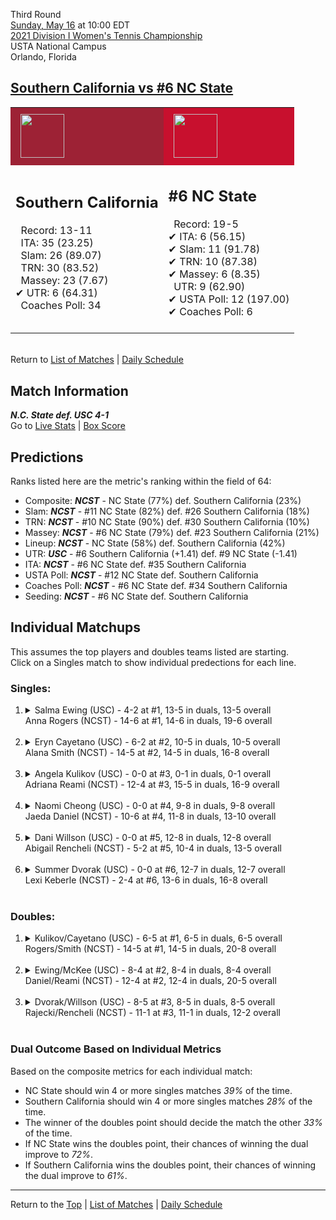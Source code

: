 Third Round[](#top)<a name="top"></a>  
[Sunday, May 16](../../schedule/05-16.md) at 10:00 EDT  
[2021 Division I Women's Tennis Championship](../index.md)  
USTA National Campus  
Orlando, Florida  
## [Southern California vs #6 NC State](https://www.ncaa.com/game/5833700)  

<table><tr style="background-color: #d9d9d9 !important"><td style="background-color: #9D2235 !important"><img src="https://www.ncaa.com/sites/default/files/images/logos/schools/s/southern-california.70.png" width="70" height="70" style="padding: 8px;" /></td><td style="background-color: #C8102E !important"><img src="https://www.ncaa.com/sites/default/files/images/logos/schools/n/north-carolina-st.70.png" width="70" height="70" style="padding: 8px;" /></td></tr><tr>
<td>  

<h2>Southern California</h2>  
&nbsp; Record: 13-11<br>  
&nbsp; ITA: 35 (23.25)<br>  
&nbsp; Slam: 26 (89.07)<br>  
&nbsp; TRN: 30 (83.52)<br>  
&nbsp; Massey: 23 (7.67)<br>  
&#10004; UTR: 6 (64.31)<br>  
&nbsp; Coaches Poll: 34<br>  
<br>  

</td>
<td>  

<h2>#6 NC State</h2>  
&nbsp; Record: 19-5<br>  
&#10004; ITA: 6 (56.15)<br>  
&#10004; Slam: 11 (91.78)<br>  
&#10004; TRN: 10 (87.38)<br>  
&#10004; Massey: 6 (8.35)<br>  
&nbsp; UTR: 9 (62.90)<br>  
&#10004; USTA Poll: 12 (197.00)<br>  
&#10004; Coaches Poll: 6<br>  
<br>  

</td>
</tr></table>  


<br>Return to [List of Matches](../index.md) &#124; [Daily Schedule](../../schedule/05-16.md)

## Match Information  
***N.C. State def. USC 4-1***  
Go to [Live Stats](http://scores.tennisticker.de/usa/ustanc/conf/league/sb.html?tournid=768&clubid=286-299&cn1=NC%20State&cn2=USC&ci1=286&ci2=299&lid=83) | [Box Score](https://www.ustanationalcampus.com/content/dam/nationalcampus/collegiate/ncaa2021/pdf/W16NCSUUSC.pdf)  

## Predictions  

Ranks listed here are the metric's ranking within the field of 64:  
- Composite: ***NCST*** - NC State (77%) def. Southern California (23%)  
- Slam: ***NCST*** - #11 NC State (82%) def. #26 Southern California (18%)  
- TRN: ***NCST*** - #10 NC State (90%) def. #30 Southern California (10%)  
- Massey: ***NCST*** - #6 NC State (79%) def. #23 Southern California (21%)  
- Lineup: ***NCST*** - NC State (58%) def. Southern California (42%)  
- UTR: ***USC*** - #6 Southern California (+1.41) def. #9 NC State (-1.41)  
- ITA: ***NCST*** - #6 NC State def. #35 Southern California  
- USTA Poll: ***NCST*** - #12 NC State def. Southern California  
- Coaches Poll: ***NCST*** - #6 NC State def. #34 Southern California  
- Seeding: ***NCST*** - #6 NC State def. Southern California  

## Individual Matchups  
This assumes the top players and doubles teams listed are starting.  
Click on a Singles match to show individual predections for each line.  

### Singles:  

<ol>
<li><details>
<summary markdown="span">Salma Ewing (USC) - 4-2 at #1, 13-5 in duals, 13-5 overall<br>Anna Rogers (NCST) - 14-6 at #1, 14-6 in duals, 19-6 overall</summary>
<h4>Predictions</h4><ul>
<li>Composite: <b><i>NCST</i></b> - Rogers (74%) def. Ewing (26%)</li>  
<li>Slam: <b><i>NCST</i></b> - Rogers (82%) def. Ewing (18%)</li>  
<li>TRN: <b><i>NCST</i></b> - Rogers (67%) def. Ewing (33%)</li>  
<li>Massey: <b><i>NCST</i></b> - Rogers (76%) def. Ewing (24%)</li>  
<li>UTR: <b><i>NCST</i></b> - Rogers (69%) def. Ewing (31%)</li>  
<li>ITA: <b><i>NCST</i></b> - Rogers (48.19) def. Ewing (14.56)</li>  
</ul>
</details>&nbsp;</li>
<li><details>
<summary markdown="span">Eryn Cayetano (USC) - 6-2 at #2, 10-5 in duals, 10-5 overall<br>Alana Smith (NCST) - 14-5 at #2, 14-5 in duals, 16-8 overall</summary>
<h4>Predictions</h4><ul>
<li>Composite: <b><i>USC</i></b> - Cayetano (61%) def. Smith (39%)</li>  
<li>Slam: <b><i>USC</i></b> - Cayetano (59%) def. Smith (41%)</li>  
<li>TRN: <b><i>USC</i></b> - Cayetano (66%) def. Smith (34%)</li>  
<li>Massey: <b><i>NCST</i></b> - Smith (59%) def. Cayetano (41%)</li>  
<li>UTR: <b><i>USC</i></b> - Cayetano (78%) def. Smith (22%)</li>  
<li>ITA: <b><i>NCST</i></b> - Smith (22.32) def. Cayetano (5.85)</li>  
</ul>
</details>&nbsp;</li>
<li><details>
<summary markdown="span">Angela Kulikov (USC) - 0-0 at #3, 0-1 in duals, 0-1 overall<br>Adriana Reami (NCST) - 12-4 at #3, 15-5 in duals, 16-9 overall</summary>
<h4>Predictions</h4><ul>
<li>Composite: <b><i>NCST</i></b> - Reami (53%) def. Kulikov (47%)</li>  
<li>Slam: <b><i>NCST</i></b> - Reami (71%) def. Kulikov (29%)</li>  
<li>TRN: <b><i>NCST</i></b> - Reami (87%) def. Kulikov (13%)</li>  
<li>Massey: <b><i>USC</i></b> - Kulikov (73%) def. Reami (27%)</li>  
<li>UTR: <b><i>USC</i></b> - Kulikov (70%) def. Reami (30%)</li>  
<li>ITA: <b><i>USC</i></b> - # Kulikov def. Reami (4.00)</li>  
</ul>
</details>&nbsp;</li>
<li><details>
<summary markdown="span">Naomi Cheong (USC) - 0-0 at #4, 9-8 in duals, 9-8 overall<br>Jaeda Daniel (NCST) - 10-6 at #4, 11-8 in duals, 13-10 overall</summary>
<h4>Predictions</h4><ul>
<li>Composite: <b><i>USC</i></b> - Cheong (74%) def. Daniel (26%)</li>  
<li>Slam: <b><i>USC</i></b> - Cheong (82%) def. Daniel (18%)</li>  
<li>TRN: <b><i>USC</i></b> - Cheong (78%) def. Daniel (22%)</li>  
<li>Massey: <b><i>USC</i></b> - Cheong (62%) def. Daniel (38%)</li>  
<li>UTR: <b><i>USC</i></b> - Cheong (72%) def. Daniel (28%)</li>  
<li>ITA: <b><i>USC</i></b> - Cheong (4.19) def. Daniel (1.87)</li>  
</ul>
</details>&nbsp;</li>
<li><details>
<summary markdown="span">Dani Willson (USC) - 0-0 at #5, 12-8 in duals, 12-8 overall<br>Abigail Rencheli (NCST) - 5-2 at #5, 10-4 in duals, 13-5 overall</summary>
<h4>Predictions</h4><ul>
<li>Composite: <b><i>NCST</i></b> - Rencheli (57%) def. Willson (43%)</li>  
<li>Slam: <b><i>USC</i></b> - Willson (56%) def. Rencheli (44%)</li>  
<li>TRN: <b><i>NCST</i></b> - Rencheli (50%) def. Willson (50%)</li>  
<li>Massey: <b><i>NCST</i></b> - Rencheli (63%) def. Willson (37%)</li>  
<li>UTR: <b><i>NCST</i></b> - Rencheli (72%) def. Willson (28%)</li>  
<li>ITA: <b><i>NCST</i></b> - Rencheli (7.12) def. Willson (1.74)</li>  
</ul>
</details>&nbsp;</li>
<li><details>
<summary markdown="span">Summer Dvorak (USC) - 0-0 at #6, 12-7 in duals, 12-7 overall<br>Lexi Keberle (NCST) - 2-4 at #6, 13-6 in duals, 16-8 overall</summary>
<h4>Predictions</h4><ul>
<li>Composite: <b><i>NCST</i></b> - Keberle (65%) def. Dvorak (35%)</li>  
<li>Slam: <b><i>NCST</i></b> - Keberle (63%) def. Dvorak (37%)</li>  
<li>TRN: <b><i>NCST</i></b> - Keberle (62%) def. Dvorak (38%)</li>  
<li>Massey: <b><i>NCST</i></b> - Keberle (62%) def. Dvorak (38%)</li>  
<li>UTR: <b><i>NCST</i></b> - Keberle (75%) def. Dvorak (25%)</li>  
<li>ITA: <b><i>USC</i></b> - Dvorak (1.85) def. Keberle (1.71)</li>  
</ul>
</details>&nbsp;</li>
</ol>

### Doubles:  

<ol>
<li><details>
<summary markdown="span">Kulikov/Cayetano (USC) - 6-5 at #1, 6-5 in duals, 6-5 overall<br>Rogers/Smith (NCST) - 14-5 at #1, 14-5 in duals, 20-8 overall</summary>
<br>Sorry, we don't have any metrics for this match
</details>&nbsp;</li>
<li><details>
<summary markdown="span">Ewing/McKee (USC) - 8-4 at #2, 8-4 in duals, 8-4 overall<br>Daniel/Reami (NCST) - 12-4 at #2, 12-4 in duals, 20-5 overall</summary>
<br>Sorry, we don't have any metrics for this match
</details>&nbsp;</li>
<li><details>
<summary markdown="span">Dvorak/Willson (USC) - 8-5 at #3, 8-5 in duals, 8-5 overall<br>Rajecki/Rencheli (NCST) - 11-1 at #3, 11-1 in duals, 12-2 overall</summary>
<br>Sorry, we don't have any metrics for this match
</details>&nbsp;</li>
</ol>

### Dual Outcome Based on Individual Metrics  
  
Based on the composite metrics for each individual match:  
- NC State should win 4 or more singles matches *39%* of the time.  
- Southern California should win 4 or more singles matches *28%* of the time.  
- The winner of the doubles point should decide the match the other *33%* of the time.  
- If NC State wins the doubles point, their chances of winning the dual improve to *72%*.  
- If Southern California wins the doubles point, their chances of winning the dual improve to *61%*.  
  
------

Return to the [Top](#top) &#124; [List of Matches](../index.md) &#124; [Daily Schedule](../../schedule/05-16.md)  
